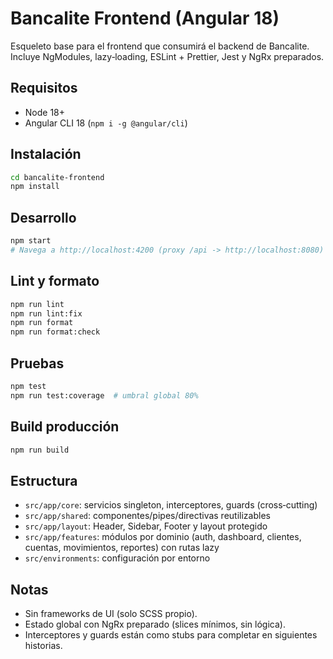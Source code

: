 # Bancalite Frontend (Angular 18)

Esqueleto base para el frontend que consumirá el backend de Bancalite. Incluye NgModules, lazy‑loading, ESLint + Prettier, Jest y NgRx preparados.

## Requisitos
- Node 18+
- Angular CLI 18 (`npm i -g @angular/cli`)

## Instalación
```bash
cd bancalite-frontend
npm install
```

## Desarrollo
```bash
npm start
# Navega a http://localhost:4200 (proxy /api -> http://localhost:8080)
```

## Lint y formato
```bash
npm run lint
npm run lint:fix
npm run format
npm run format:check
```

## Pruebas
```bash
npm test
npm run test:coverage  # umbral global 80%
```

## Build producción
```bash
npm run build
```

## Estructura
- `src/app/core`: servicios singleton, interceptores, guards (cross‑cutting)
- `src/app/shared`: componentes/pipes/directivas reutilizables
- `src/app/layout`: Header, Sidebar, Footer y layout protegido
- `src/app/features`: módulos por dominio (auth, dashboard, clientes, cuentas, movimientos, reportes) con rutas lazy
- `src/environments`: configuración por entorno

## Notas
- Sin frameworks de UI (solo SCSS propio).
- Estado global con NgRx preparado (slices mínimos, sin lógica).
- Interceptores y guards están como stubs para completar en siguientes historias.

